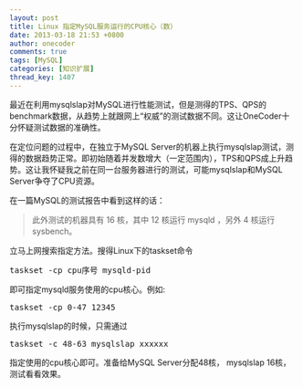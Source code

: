 ```yaml
---
layout: post
title: Linux 指定MySQL服务运行的CPU核心（数）
date: 2013-03-18 21:53 +0800
author: onecoder
comments: true
tags: [MySQL]
categories: [知识扩展]
thread_key: 1407
---
```

<p>
	最近在利用mysqlslap对MySQL进行性能测试，但是测得的TPS、QPS的benchmark数据，从趋势上就跟网上&ldquo;权威&rdquo;的测试数据不同。这让OneCoder十分怀疑测试数据的准确性。</p>
<p>
	在定位问题的过程中，在独立于MySQL Server的机器上执行mysqlslap测试，测得的数据趋势正常。即初始随着并发数增大（一定范围内），TPS和QPS成上升趋势。这让我怀疑我之前在同一台服务器进行的测试，可能mysqlslap和MySQL Server争夺了CPU资源。</p>
<p>
	在一篇MySQL的测试报告中看到这样的话：</p>
<blockquote>
	<p>
		此外测试的机器具有 16 核，其中 12 核运行 mysqld ，另外 4 核运行 sysbench。</p>
</blockquote>
<p>
	立马上网搜索指定方法。搜得Linux下的taskset命令</p>
<pre class="brush:bash;first-line:1;pad-line-numbers:true;highlight:null;collapse:false;">
taskset -cp cpu序号 mysqld-pid  
</pre>
<p>
	即可指定mysqld服务使用的cpu核心。例如:</p>
<pre class="brush:bash;first-line:1;pad-line-numbers:true;highlight:null;collapse:false;">
taskset -cp 0-47 12345
</pre>
<p>
	执行mysqlslap的时候，只需通过</p>
<pre class="brush:bash;first-line:1;pad-line-numbers:true;highlight:null;collapse:false;">
taskset -c 48-63 mysqlslap xxxxxx
</pre>
<p>
	指定使用的cpu核心即可。准备给MySQL Server分配48核， mysqlslap 16核，测试看看效果。<br />
	&nbsp;</p>